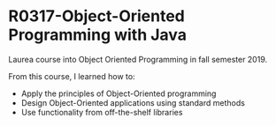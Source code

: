 # R0317-Object-Oriented Programming with Java

Laurea course into Object Oriented Programming in fall semester 2019.

From this course, I learned how to:

- Apply the principles of Object-Oriented programming
- Design Object-Oriented applications using standard methods
- Use functionality from off-the-shelf libraries
